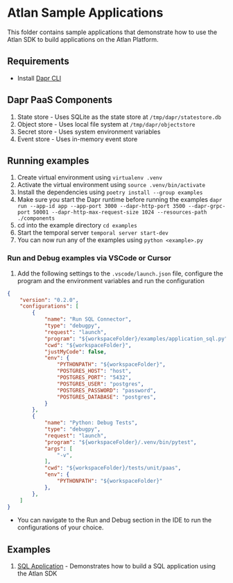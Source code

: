 # Atlan Sample Applications

This folder contains sample applications that demonstrate how to use the Atlan SDK to build applications on the Atlan Platform.

## Requirements
- Install [Dapr CLI](https://docs.dapr.io/getting-started/install-dapr-cli/)

## Dapr PaaS Components
1. State store - Uses SQLite as the state store at `/tmp/dapr/statestore.db`
2. Object store - Uses local file system at `/tmp/dapr/objectstore`
3. Secret store - Uses system environment variables
4. Event store - Uses in-memory event store

## Running examples
1. Create virtual environment using `virtualenv .venv`
2. Activate the virtual environment using `source .venv/bin/activate`
3. Install the dependencies using `poetry install --group examples`
4. Make sure you start the Dapr runtime before running the examples `dapr run --app-id app --app-port 3000 --dapr-http-port 3500 --dapr-grpc-port 50001 --dapr-http-max-request-size 1024 --resources-path ./components`
5. cd into the example directory `cd examples`
6. Start the temporal server `temporal server start-dev`
7. You can now run any of the examples using `python <example>.py`

### Run and Debug examples via VSCode or Cursor
1. Add the following settings to the `.vscode/launch.json` file, configure the program and the environment variables and run the configuration
```json
{
    "version": "0.2.0",
    "configurations": [
        {
            "name": "Run SQL Connector",
            "type": "debugpy",
            "request": "launch",
            "program": "${workspaceFolder}/examples/application_sql.py",
            "cwd": "${workspaceFolder}",
            "justMyCode": false,
            "env": {
                "PYTHONPATH": "${workspaceFolder}",
                "POSTGRES_HOST": "host",
                "POSTGRES_PORT": "5432",
                "POSTGRES_USER": "postgres",
                "POSTGRES_PASSWORD": "password",
                "POSTGRES_DATABASE": "postgres",
            }
        },
        {
            "name": "Python: Debug Tests",
            "type": "debugpy",
            "request": "launch",
            "program": "${workspaceFolder}/.venv/bin/pytest",
            "args": [
                "-v",
            ],
            "cwd": "${workspaceFolder}/tests/unit/paas",
            "env": {
                "PYTHONPATH": "${workspaceFolder}"
            },
        },
    ]
}
```
- You can navigate to the Run and Debug section in the IDE to run the configurations of your choice.


## Examples
1. [SQL Application](./application_sql.py) - Demonstrates how to build a SQL application using the Atlan SDK
